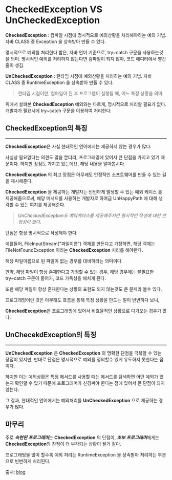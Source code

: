 # CheckedException VS UnCheckedException



**CheckedException** : 컴파일 시점에 명시적으로 예외상황을 처리해야하는 예외 기법. 자바 CLASS 중 Exception 을 상속받아 만들 수 있다.

명시적으로 예외를 처리한다 함은, 자바 언어 기준으로, try~catch 구문을 사용하는것을 의미. 명시적인 예외를 처리하지 않는다면 컴파일이 되지 않아, 코드 에디터에서 빨간 줄이 생김.

**UnCheckedException** : 런타임 시점에 예외상황을 처리하는 예외 기법. 자바 CLASS 중 RuntimeException 을 상속받아 만들 수 있다.

> 런타임 시점이란, 컴파일이 된 후 프로그램이 실행될 때, 어느 특정 상황을 의미.

위에서 살펴본 **CheckedException** 예외와는 다르게, 명시적으로 처리할 필요가 없다. 개발자가 필요시에 try~catch 구문을 이용하여 처리한다.



## CheckedException의 특징

------

**CheckedException**은 사실 현대적인 언어에서는 제공하지 않는 경우가 많다.

사실상 필요없다는 의견도 많을 뿐더러, 프로그래밍에 있어서 큰 단점을 가지고 있기 때문이다. 하지만 장점도 가지고 있는데요, 해당 내용을 알아봅시다.

**CheckedException** 의 최고 장점은 아무래도 안정적인 소프트웨어를 만들 수 있는 길을 제시해준다.

**CheckedException** 을 제공하는 개발자는 빈번하게 발생할 수 있는 예외 케이스 를 제공해줌으로써, 해당 메서드를 사용하는 개발자로 하여금 UnHappyPath 에 대해 생각할 수 있는 여지를 제공해준다.

> *UnCheckedException도 예외케이스를 제공해주지만 명시적인 작성에 대한 안정성이 있다.*

단점은 항상 명시적으로 작성해야 한다.

예를들어, FileInputStream("파일이름") 객체를 만든다고 가정하면, 해당 객체는 FileNotFoundException 이라는 **CheckedException** 처리를 해야한다.

해당 파일이름으로 된 파일이 없는 경우를 대비하라는 의미이다.

만약, 해당 파일이 항상 존재한다고 가정할 수 있는 경우, 해당 경우에는 불필요한 try~catch 구문이 들어가, 코드 가독성을 해치게 된다.

또한 해당 파일이 항상 존재한다는 상황의 표현도 되지 않는것도 큰 문제라 볼수 있다.

프로그래밍이란 것은 아무래도 흐름을 통해 특정 상황을 만드는 일이 빈번하다 보니,

**CheckedException**은 프로그래밍에 있어서 비효율적인 상황으로 다가오는 경우가 많다.

## UnChecekdException의 특징

------

**UnCheckedException** 은 **CheckedException** 의 명확한 단점을 극복할 수 있는 장점이 있지만, 반대로 단점은 명시적으로 예외를 정의할수 있게 유도하지 못한다는 점이다.

하지만 이는 예외상황은 특정 메서드를 사용할 때는 메서드를 탐색하면 어떤 예외가 있는지 확인할 수 있기 때문에 프로그래머가 신경써야 한다는 점에 있어서 큰 단점이 되지 않는다.

그 결과, 현대적인 언어에서는 예외처리를 **UnCheckedException** 으로 제공하는 경우가 많다.

## 마무리

주로 ***숙련된 프로그래머***는 **CheckedException** 의 단점이, ***초보 프로그래머***에게는 **CheckedException**의 장점이 더 부각되는 상황이 될거 같다.

프로그래밍을 많이 할수록 예외 처리는 RuntimeException 을 상속받아 처리하는 부분으로 빈번하게 처리된다.

출처: [blog](https://mommoo.tistory.com/)